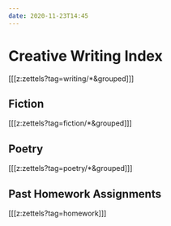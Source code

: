 ```yaml
---
date: 2020-11-23T14:45
---
```


# Creative Writing Index

[[[z:zettels?tag=writing/*&grouped]]]

## Fiction

[[[z:zettels?tag=fiction/*&grouped]]]

## Poetry

[[[z:zettels?tag=poetry/*&grouped]]]

## Past Homework Assignments

[[[z:zettels?tag=homework]]]